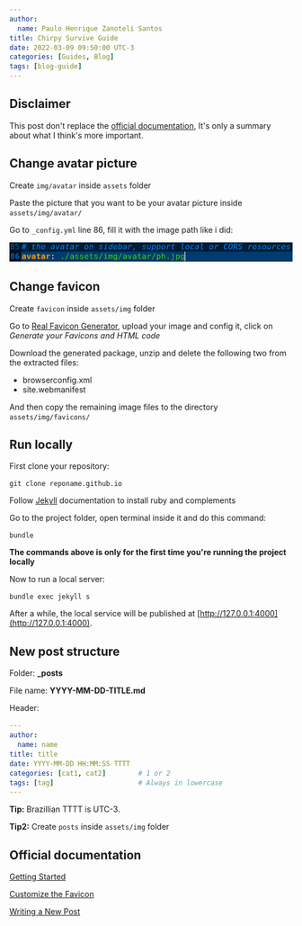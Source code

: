 ```yaml
---
author:
  name: Paulo Henrique Zanoteli Santos
title: Chirpy Survive Guide
date: 2022-03-09 09:50:00 UTC-3
categories: [Guides, Blog]
tags: [blog-guide]
---
```


## Disclaimer

This post don't replace the [official documentation](https://chirpy.cotes.page/posts/getting-started/), It's only a summary about what I think's more important.

## Change avatar picture

Create `img/avatar` inside `assets` folder

Paste the picture that you want to be your avatar picture inside `assets/img/avatar/` 

Go to `_config.yml` line 86, fill it with the image path like i did:

![Avatar](/assets/img/posts/avatar.png)

## Change favicon

Create `favicon` inside `assets/img` folder

Go to [Real Favicon Generator](https://realfavicongenerator.net/), upload your image and config it, click on *Generate your Favicons and HTML code*

Download the generated package, unzip and delete the following two from the extracted files:

- browserconfig.xml
- site.webmanifest

And then copy the remaining image files to the directory `assets/img/favicons/` 

## Run locally

First clone your repository:

```console
git clone reponame.github.io
```

Follow [Jekyll](https://jekyllrb.com/docs/installation/) documentation to install ruby and complements

Go to the project folder, open terminal inside it and do this command:

```console
bundle
```

**The commands above is only for the first time you're running the project locally**

Now to run a local server:

```console
bundle exec jekyll s
```

After a while, the local service will be published at [http://127.0.0.1:4000](http://127.0.0.1:4000).

## New post structure

Folder: **_posts**

File name: **YYYY-MM-DD-TITLE.md**

Header:

```yaml
---
author:
  name: name
title: title
date: YYYY-MM-DD HH:MM:SS TTTT
categories: [cat1, cat2]        # 1 or 2
tags: [tag]                     # Always in lowercase
---
```

**Tip:** Brazillian TTTT is UTC-3.

**Tip2:** Create `posts` inside `assets/img` folder

## Official documentation

[Getting Started](https://chirpy.cotes.page/posts/getting-started/)

[Customize the Favicon](https://chirpy.cotes.page/posts/write-a-new-post/)

[Writing a New Post](https://chirpy.cotes.page/posts/write-a-new-post/)